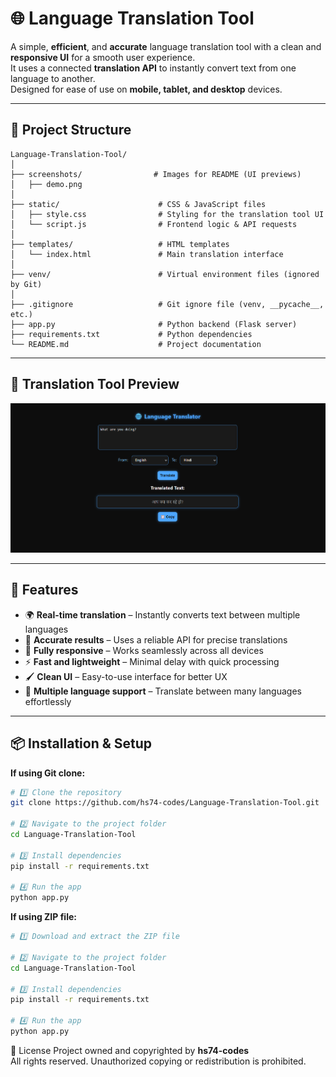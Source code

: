 # 🌐 Language Translation Tool

A simple, **efficient**, and **accurate** language translation tool with a clean and **responsive UI** for a smooth user experience.  
It uses a connected **translation API** to instantly convert text from one language to another.  
Designed for ease of use on **mobile, tablet, and desktop** devices.

</div>

---

## 📂 Project Structure
```
Language-Translation-Tool/
│
├── screenshots/                # Images for README (UI previews)
│   ├── demo.png
│
├── static/                      # CSS & JavaScript files
│   ├── style.css                # Styling for the translation tool UI
│   └── script.js                # Frontend logic & API requests
│
├── templates/                   # HTML templates
│   └── index.html               # Main translation interface
│
├── venv/                        # Virtual environment files (ignored by Git)
│
├── .gitignore                   # Git ignore file (venv, __pycache__, etc.)
├── app.py                       # Python backend (Flask server)
├── requirements.txt             # Python dependencies
└── README.md                    # Project documentation
```

---

## 📸 Translation Tool Preview

<p align="center">
  <img src="screenshots/demo.png" alt="Translation Tool Screenshot"/>
</p>

---

## 🚀 Features
- 🌍 **Real-time translation** – Instantly converts text between multiple languages  
- 🎯 **Accurate results** – Uses a reliable API for precise translations  
- 📱 **Fully responsive** – Works seamlessly across all devices  
- ⚡ **Fast and lightweight** – Minimal delay with quick processing  
- 🖌 **Clean UI** – Easy-to-use interface for better UX  
- 🔄 **Multiple language support** – Translate between many languages effortlessly  

---

## 📦 Installation & Setup

**If using Git clone:**
```bash
# 1️⃣ Clone the repository
git clone https://github.com/hs74-codes/Language-Translation-Tool.git

# 2️⃣ Navigate to the project folder
cd Language-Translation-Tool

# 3️⃣ Install dependencies
pip install -r requirements.txt

# 4️⃣ Run the app
python app.py
```

**If using ZIP file:**

```bash
# 1️⃣ Download and extract the ZIP file

# 2️⃣ Navigate to the project folder
cd Language-Translation-Tool

# 3️⃣ Install dependencies
pip install -r requirements.txt

# 4️⃣ Run the app
python app.py
```

📄 License
Project owned and copyrighted by <b>hs74-codes</b>
<br>
All rights reserved. Unauthorized copying or redistribution is prohibited.
